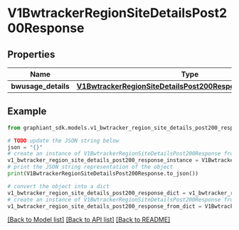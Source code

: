 # V1BwtrackerRegionSiteDetailsPost200Response


## Properties

Name | Type | Description | Notes
------------ | ------------- | ------------- | -------------
**bwusage_details** | [**V1BwtrackerRegionSiteDetailsPost200ResponseBwusageDetails**](V1BwtrackerRegionSiteDetailsPost200ResponseBwusageDetails.md) |  | [optional] 

## Example

```python
from graphiant_sdk.models.v1_bwtracker_region_site_details_post200_response import V1BwtrackerRegionSiteDetailsPost200Response

# TODO update the JSON string below
json = "{}"
# create an instance of V1BwtrackerRegionSiteDetailsPost200Response from a JSON string
v1_bwtracker_region_site_details_post200_response_instance = V1BwtrackerRegionSiteDetailsPost200Response.from_json(json)
# print the JSON string representation of the object
print(V1BwtrackerRegionSiteDetailsPost200Response.to_json())

# convert the object into a dict
v1_bwtracker_region_site_details_post200_response_dict = v1_bwtracker_region_site_details_post200_response_instance.to_dict()
# create an instance of V1BwtrackerRegionSiteDetailsPost200Response from a dict
v1_bwtracker_region_site_details_post200_response_from_dict = V1BwtrackerRegionSiteDetailsPost200Response.from_dict(v1_bwtracker_region_site_details_post200_response_dict)
```
[[Back to Model list]](../README.md#documentation-for-models) [[Back to API list]](../README.md#documentation-for-api-endpoints) [[Back to README]](../README.md)


